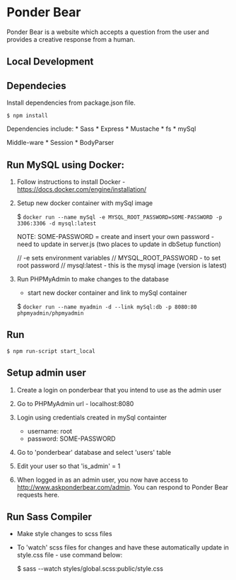 
Ponder Bear
===========

Ponder Bear is a website which accepts a question from the user and provides a creative response from a human.


## Local Development 

## Dependecies 

Install dependencies from package.json file.  

    $ npm install 

Dependencies include: 
    * Sass
    * Express
    * Mustache
    * fs
    * mySql

Middle-ware
    * Session
    * BodyParser

## Run MySQL using Docker: 

1.  Follow instructions to install Docker - https://docs.docker.com/engine/installation/

2.  Setup new docker container with mySql image 

    $ `docker run --name mySql -e MYSQL_ROOT_PASSWORD=SOME-PASSWORD -p 3306:3306 -d mysql:latest`

    NOTE: SOME-PASSWORD = create and insert your own password - need to update in server.js (two places to update in dbSetup function)

    // -e sets environment variables 
    // MYSQL_ROOT_PASSWORD - to set root password
    // mysql:latest - this is the mysql image (version is latest)

3.  Run PHPMyAdmin to make changes to the database 

    * start new docker container and link to mySql container

    $ `docker run --name myadmin -d --link mySql:db -p 8080:80 phpmyadmin/phpmyadmin`

## Run 

    $ npm run-script start_local

## Setup admin user 

1. Create a login on ponderbear that you intend to use as the admin user

2. Go to PHPMyAdmin url - localhost:8080

3. Login using credentials created in mySql containter
    * username: root 
    * password: SOME-PASSWORD

4. Go to 'ponderbear' database and select 'users' table

5. Edit your user so that 'is_admin' = 1

6. When logged in as an admin user, you now have access to http://www.askponderbear.com/admin.  You can respond to Ponder Bear requests here. 
           

## Run Sass Compiler 

* Make style changes to scss files

* To 'watch' scss files for changes and have these automatically update in style.css file - use command below:

    $ sass --watch styles/global.scss:public/style.css









